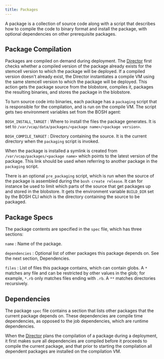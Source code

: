 ```yaml
---
title: Packages
---
```


A package is a collection of source code along with a script that describes how to compile the code to binary format and install the package, with optional dependencies on other prerequisite packages.

## <a id="package-compilation"></a> Package Compilation ##

Packages are compiled on demand during deployment. The [Director](/bosh/glossary.html#director) first checks whether a compiled version of the package already exists for the stemcell version to which the package will be deployed. If a compiled version doesn't already exist, the Director instantiates a compile VM using the same stemcell version to which the package will be deployed. This action gets the package source from the blobstore, compiles it, packages the resulting binaries, and stores the package in the blobstore.

To turn source code into binaries, each package has a `packaging` script that is responsible for the compilation, and is run on the compile VM. The script gets two environment variables set from the BOSH agent:

`BOSH_INSTALL_TARGET`
: Where to install the files the package generates. It is set to `/var/vcap/data/packages/<package name>/<package version>`.

`BOSH_COMPILE_TARGET`
: Directory containing the source. It is the current directory when the `packaging` script is invoked.

When the package is installed a symlink is created from `/var/vcap/packages/<package name>` which points to the latest version of the package. This link should be used when referring to another package in the `packaging` script.

There is an optional `pre_packaging` script, which is run when the source of the package is assembled during the `bosh create release`. It can for instance be used to limit which parts of the source that get packages up and stored in the blobstore. It gets the environment variable `BUILD_DIR` set by the BOSH CLI which is the directory containing the source to be packaged.

## <a id="package-specs"></a>Package Specs ##

The package contents are specified in the `spec` file, which has three sections:

`name`
: Name of the package.

`dependencies`
: Optional list of other packages this package depends on. See the next section, Dependencies.

`files`
: List of files this package contains, which can contain globs. A `*` matches any file and can be restricted by other values in the glob; for example, `*.rb` only matches files ending with `.rb`. A `**` matches directories recursively.

## <a id="dependencies"></a>Dependencies ##

The package `spec` file contains a section that lists other packages that the current package depends on. These dependencies are compile time dependencies, as opposed to the job dependencies, which are runtime dependencies.

When the [Director](/bosh/glossary.html#director) plans the compilation of a package during a deployment, it first makes sure all dependencies are compiled before it proceeds to compile the current package, and that prior to starting the compilation all dependent packages are installed on the compilation VM.
